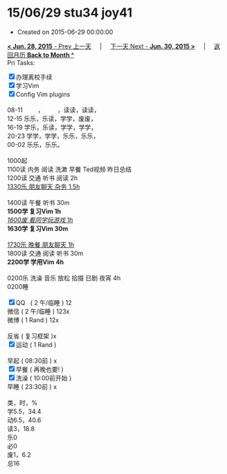 # 15/06/29 stu34 joy41

- Created on 2015-06-29 00:00:00

[**< Jun. 28, 2015** - Prev 上一天](/lifelogs/2015/06/d28.md) &nbsp; &nbsp; | &nbsp; &nbsp; [下一天 Next - **Jun. 30, 2015 >**](/lifelogs/2015/06/d30.md) &nbsp; &nbsp; |  &nbsp; &nbsp; [返回月历 **Back to Month ^**](/lifelogs/2015/06/index.md)
<br/>Pri Tasks:</strong></div><div><input type="checkbox" checked="true" />办理离校手续</div><div><input type="checkbox" checked="true" />学习Vim</div><div><input type="checkbox" checked="true" />Config Vim plugins</div><div><div><br clear="none"/></div>08-11         ，        ，读读，读读，<br clear="none"/>12-15 乐乐，乐读，学学，废废，<br clear="none"/>16-19 学乐，乐读，学学，学学，</div><div>20-23 学学，学学，乐乐，乐乐，</div><div>00-02 乐乐，乐乐。</div><div><br clear="none"/></div><div>1000起</div><div>1100读 内务 阅读 洗漱 早餐 Ted视频 昨日总结</div><div>1200读 交通 听书 阅读 2h</div><div><u>1330乐 朋友聊天 杂务 1.5h</u></div><div><br/></div><div>1400读 午餐 听书 30m</div><div><strong>1500学 复习Vim 1h</strong></div><div><u><i>1600废 看同学玩游戏 1h</i></u></div><div><b>1630学 复习Vim 30m</b></div><div><div><br clear="none"/></div></div><div><u>1730乐 晚餐 朋友聊天 1h</u></div><div>1800读 交通 阅读 听书 30m</div><div><strong>2200学 学用Vim 4h</strong></div><div><br/></div><div>0200乐 洗澡 音乐 放松 拾掇 日剧 夜宵 4h</div><div>0200睡</div><div><br clear="none"/></div><div><input type="checkbox" checked="true" />QQ   ( 2 午/临睡 ) 12</div><div><en-todo/>微信 ( 2 午/临睡 ) 123x</div><div><en-todo/>微博 ( 1 Rand ) 12x</div><div><br/></div><div><en-todo/>反省 ( 复习框架 )x </div><div><input type="checkbox" checked="true" />运动 ( 1 Rand ) </div><div><br/></div><div><en-todo/>早起 ( 08:30前 ) x</div><div><input type="checkbox" checked="true" />早餐 ( 再晚也要! ) </div><div><input type="checkbox" checked="true" />洗澡 ( 10:00前开始 ) <br/></div><div><en-todo/>早睡 ( 23:30前 ) x</div><div><br clear="none"/></div><div>类，时，%</div><div>学5.5，34.4</div><div>动6.5，40.6</div><div>读3，18.8<br clear="none"/>乐0<br clear="none"/>必0<br clear="none"/>废1，6.2<br clear="none"/>总16</div>

